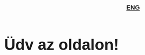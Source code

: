 <html>
    <meta charset="UTF-8">
<head>

</head>
<style>
    .welcome{
        font-family: Arial, Helvetica, sans-serif;
        font-weight: bolder;
        font-size: 50px;
        position: relative;
        text-align: center;
        top:100px;
    }
    .ENG{
        font-family: Arial, Helvetica, sans-serif;
        font-weight: bolder;
        font-size: 20px;
        position: relative;
        float: right;
        top: -110px;
    }

</style>
</html>
<body>
    <p class="welcome">Üdv az oldalon!</p>
    <a class="ENG" href="eng/eng.html">ENG</a>
</body>
